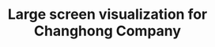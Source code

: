 ---
title: "Large screen visualization for Changhong Company"
permalink: /projects/changhong_health
excerpt: "<img src='/images/changhong_teaser.png'>"
---